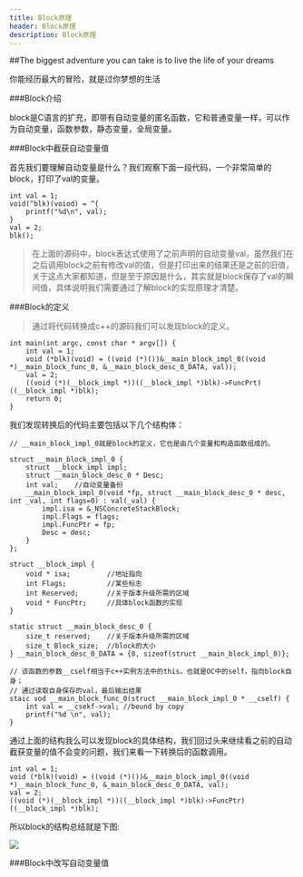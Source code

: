 ```yaml
---
title: Block原理
header: Block原理
description: Block原理
---
```


##The biggest adventure you can take is to live the life of your dreams

你能经历最大的冒险，就是过你梦想的生活

###Block介绍

block是C语言的扩充，即带有自动变量的匿名函数，它和普通变量一样，可以作为自动变量，函数参数，静态变量，全局变量。

###Block中截获自动变量值

首先我们要理解自动变量是什么？我们观察下面一段代码，一个非常简单的block，打印了val的变量。

	int val = 1;
	void(^blk)(voiod) = ^{
		printf("%d\n", val);
	}
	val = 2;
	blk();
	
>在上面的源码中，block表达式使用了之前声明的自动变量val，虽然我们在之后调用block之前有修改val的值，但是打印出来的结果还是之前的旧值，关于这点大家都知道，但是至于原因是什么，其实就是block保存了val的瞬间值，具体说明我们需要通过了解block的实现原理才清楚。

###Block的定义

>通过将代码转换成c++的源码我们可以发现block的定义。

	int main(int argc, const char * argv[]) {
		int val = 1;
		void (*blk)(void) = ((void (*)())&__main_block_impl_0((void *)__main_block_func_0, &__main_block_desc_0_DATA, val));
		val = 2;
		((void (*)(__block_impl *))((__block_impl *)blk)->FuncPrt)((__block_impl *)blk);
		return 0;
	}
	
我们发现转换后的代码主要包括以下几个结构体：

	// __main_block_impl_0就是block的定义，它也是由几个变量和构造函数组成的。
	
	struct __main_block_impl_0 {
		struct __block_impl impl;
		struct __main_block_desc_0 * Desc;
		int val;	//自动变量备份
		__main_block_impl_0(void *fp, struct __main_block_desc_0 * desc, int _val, int flags=0) : val(_val) {
			impl.isa = &_NSConcreteStackBlock;
			impl.Flags = flags;
			impl.FuncPtr = fp;
			Desc = desc;
		}
	};
	
	struct __block_impl {
		void * isa;			//地址指向
		int Flags;			//某些标志
		int Reserved;		//关于版本升级所需的区域
		void * FuncPtr;		//具体block函数的实现
	}
	
	static struct __main_block_desc_0 {
		size_t reserved;	//关于版本升级所需的区域
		size_t Block_size;	//block的大小
	} __main_block_desc_0_DATA = {0, sizeof(struct __main_block_impl_0)};
	
	// 该函数的参数__cself相当于c++实例方法中的this，也就是OC中的self，指向block自身；
	// 通过读取自身保存的val，最后输出结果
	staic vod __main_block_func_0(struct __main_block_impl_0 * __cself) {
		int val = __csekf->val;	//bound by copy
		printf("%d \n", val);
	}
	
通过上面的结构我么可以发现block的具体结构，我们回过头来继续看之前的自动截获变量的值不会变的问题，我们来看一下转换后的函数调用。

	int val = 1;
	void (*blk)(void) = ((void (*)())&__main_block_impl_0((void *)__main_block_func_0, &_main_block_desc_0_DATA, val);
	val = 2;
	((void (*)(__block_impl *))((__block_impl *)blk)->FuncPtr)((__block_impl *)blk);
	
所以block的结构总结就是下图:

![](https://Jeremy1221.github.io/img/retain_cycle/block_struct.webp)

###Block中改写自动变量值

	
	
	
	
	
	
	
	
	
	
	
	
	
	
	
	
	
	
	
	
